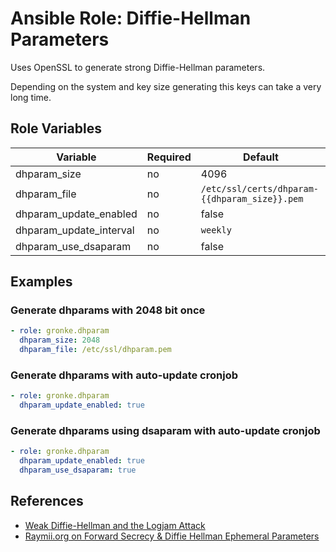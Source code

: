 Ansible Role: Diffie-Hellman Parameters
=======================================

Uses OpenSSL to generate strong Diffie-Hellman parameters.

Depending on the system and key size generating this keys can take a very long time.

Role Variables
--------------

| Variable                | Required | Default                                       |
| ----------------------- | -------- | --------------------------------------------- |
| dhparam_size            | no       | 4096                                          |
| dhparam_file            | no       | `/etc/ssl/certs/dhparam-{{dhparam_size}}.pem` |
| dhparam_update_enabled  | no       | false                                         |
| dhparam_update_interval | no       | `weekly`                                      |
| dhparam_use_dsaparam    | no       | false                                         |   

Examples
--------

### Generate dhparams with 2048 bit once
```yaml
- role: gronke.dhparam
  dhparam_size: 2048
  dhparam_file: /etc/ssl/dhparam.pem
```

### Generate dhparams with auto-update cronjob
```yaml
- role: gronke.dhparam
  dhparam_update_enabled: true
```

### Generate dhparams using dsaparam with auto-update cronjob
```yaml
- role: gronke.dhparam
  dhparam_update_enabled: true
  dhparam_use_dsaparam: true
```


References
----------

- [Weak Diffie-Hellman and the Logjam Attack](https://weakdh.org/)
- [Raymii.org on Forward Secrecy & Diffie Hellman Ephemeral Parameters](https://raymii.org/s/tutorials/Strong_SSL_Security_On_nginx.html#Forward_Secrecy_&_Diffie_Hellman_Ephemeral_Parameters)
